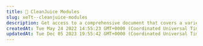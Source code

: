 ```yaml
---
title: 🧃 CleanJuice Modules
slug: xeTt--cleanjuice-modules
description: Get access to a comprehensive document that covers a variety of topics. Explore valuable information and gain insights on various subjects. The document is filled with valuable content to assist you in your research, learning, or any other purposes.
createdAt: Tue May 24 2022 14:55:23 GMT+0000 (Coordinated Universal Time)
updatedAt: Tue Dec 05 2023 19:55:42 GMT+0000 (Coordinated Universal Time)
---
```


